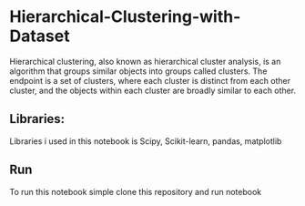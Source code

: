 # Hierarchical-Clustering-with-Dataset
Hierarchical clustering, also known as hierarchical cluster analysis, is an algorithm that groups similar objects into groups called clusters. The endpoint is a set of clusters, where each cluster is distinct from each other cluster, and the objects within each cluster are broadly similar to each other.

## Libraries:
Libraries i used in this notebook is Scipy, Scikit-learn, pandas, matplotlib

## Run
To run this notebook simple clone this repository and run notebook
